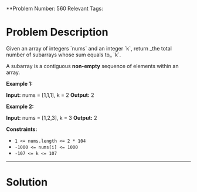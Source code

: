 
**Problem Number: 560
Relevant Tags:
<h1> Problem Description </h1>
Given an array of integers `nums` and an integer `k`, return _the total number of subarrays whose sum equals to_ `k`.

A subarray is a contiguous **non-empty** sequence of elements within an array.

**Example 1:**

**Input:** nums = [1,1,1], k = 2
**Output:** 2

**Example 2:**

**Input:** nums = [1,2,3], k = 3
**Output:** 2

**Constraints:**

- `1 <= nums.length <= 2 * 104`
- `-1000 <= nums[i] <= 1000`
- `-107 <= k <= 107`

-----


<h1> Solution </h1>
